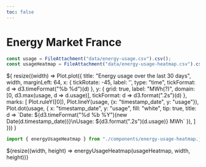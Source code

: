 ```yaml
---
toc: false
---
```


<div>
  <h1>Energy Market France</h1>
</div>

```js
const usage = FileAttachment("data/energy-usage.csv").csv();
const usageHeatmap = FileAttachment("data/energy-usage-heatmap.csv").csv();
```

<div class="grid grid-cols-1" style="grid-auto-rows: 504px;">
  <div class="card">
  ${
    resize((width) => Plot.plot({
      title: "Energy usage over the last 30 days",
      width,
      marginLeft: 64,
      x: {
        tickRotate: -45,
        label: '',
        type: "time",
        tickFormat: d => d3.timeFormat("%b %d")(d)
      },
      y: {
        grid: true,
        label: "MWh(?)",
        domain: [0, d3.max(usage, d => d.usage)],
        tickFormat: d => d3.format(".2s")(d)
      },
      marks: [
        Plot.ruleY([0]),
        Plot.lineY(usage, {x: "timestamp_date", y: "usage"}),
        Plot.dot(usage, {
          x: "timestamp_date",
          y: "usage",
          fill: "white", 
          tip: true,
          title: d => `Date: ${d3.timeFormat("%d %b %Y")(new Date(d.timestamp_date))}\nUsage: ${d3.format(".2s")(d.usage)} MWh`
        }),
      ]
    }))
  }</div>
</div>

```js
import { energyUsageHeatmap } from "./components/energy-usage-heatmap.js";
```

<div class="grid grid-cols-1" style="grid-auto-rows: 504px;">
  <div class="card">
    ${resize((width, height) => energyUsageHeatmap(usageHeatmap, width, height))}
  </div>
</div>

